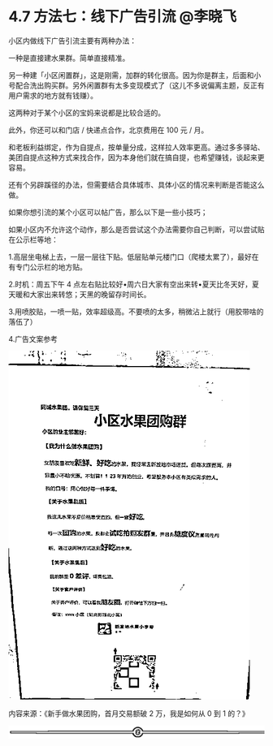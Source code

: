 # 4.7 方法七：线下广告引流 @李晓飞

小区内做线下广告引流主要有两种办法：

一种是直接建水果群。简单直接精准。

另一种建「小区闲置群」，这是刚需，加群的转化很高。因为你是群主，后面和小号配合洗出购买群。另外闲置群有太多变现模式了（这儿不多说偏离主题，反正有用户需求的地方就有钱赚）。

这两种对于某个小区的宝妈来说都是比较合适的。

此外，你还可以和门店 / 快递点合作，北京费用在 100 元 / 月。

和老板利益绑定，作为自提点，按单量分成，这样拉人效率更高。通过多多驿站、美团自提点这种方式来找合作，因为本身他们就在搞自提，也希望赚钱，谈起来更容易。

还有个另辟蹊径的办法，但需要结合具体城市、具体小区的情况来判断是否能这么做。

如果你想引流的某个小区可以帖广告，那么以下是一些小技巧；

如果小区内不允许这个动作，那么是否尝试这个办法需要你自己判断，可以尝试贴在公示栏等地：

1.高层坐电梯上去，一层一层往下贴。低层贴单元楼门口（爬楼太累了），最好在有专门公示栏的地方贴。

2.时机：周五下午 4 点左右贴比较好•周六日大家有空出来转•夏天比冬天好，夏天暖和大家出来转悠；天黑的晚留存时间长。

3.用喷胶贴，一喷一贴，效率超级高。不要喷的太多，稍微沾上就行（用胶带啥的落伍了）

4.广告文案参考

![](img/4693462929e7009aad39204b8048676f.png)

内容来源：《新手做水果团购，首月交易额破 2 万，我是如何从 0 到 1 的？》

![](img/dd92b07373c3325b41989991c0898588.png)